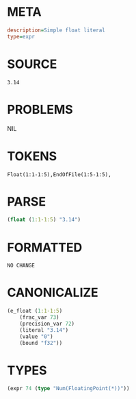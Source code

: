 # META
~~~ini
description=Simple float literal
type=expr
~~~
# SOURCE
~~~roc
3.14
~~~
# PROBLEMS
NIL
# TOKENS
~~~zig
Float(1:1-1:5),EndOfFile(1:5-1:5),
~~~
# PARSE
~~~clojure
(float (1:1-1:5) "3.14")
~~~
# FORMATTED
~~~roc
NO CHANGE
~~~
# CANONICALIZE
~~~clojure
(e_float (1:1-1:5)
	(frac_var 73)
	(precision_var 72)
	(literal "3.14")
	(value "0")
	(bound "f32"))
~~~
# TYPES
~~~clojure
(expr 74 (type "Num(FloatingPoint(*))"))
~~~